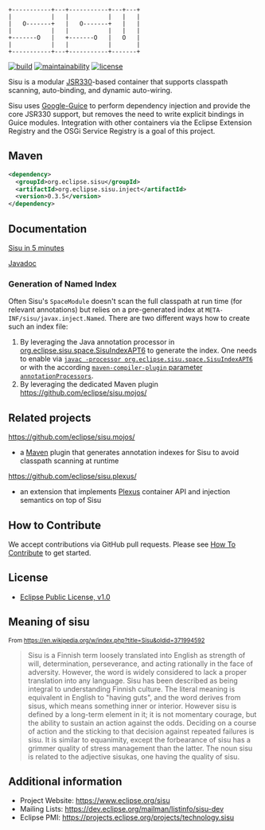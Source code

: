```
+-----------+---+-----------+---+---+
|           |   |           |   |   |
|   O-------+   |   O-------+   |   |
|           |   |           |   |   |
+-------O   |   +-------O   |   O   |
|           |   |           |       |
+-----------+---+-----------+-------+
```

[![build](https://github.com/eclipse/sisu.inject/actions/workflows/build.yml/badge.svg?event=push)](https://github.com/eclipse/sisu.inject/actions/workflows/build.yml)
[![maintainability](https://sonarcloud.io/api/project_badges/measure?project=eclipse-sisu_sisu.inject&metric=sqale_rating)](https://sonarcloud.io/summary/overall?id=eclipse-sisu_sisu.inject)
[![license](https://img.shields.io/badge/license-EPL_1.0-blue.svg)](https://www.eclipse.org/legal/epl-v10.html)

Sisu is a modular [JSR330](https://javax-inject.github.io/javax-inject/)-based container that supports classpath scanning, auto-binding, and dynamic auto-wiring.

Sisu uses [Google-Guice](https://github.com/google/guice) to perform dependency injection and provide the core JSR330 support, but removes the need to write explicit bindings in Guice modules. Integration with other containers via the Eclipse Extension Registry and the OSGi Service Registry is a goal of this project.

## Maven

```xml
<dependency>
  <groupId>org.eclipse.sisu</groupId>
  <artifactId>org.eclipse.sisu.inject</artifactId>
  <version>0.3.5</version>
</dependency>
```

## Documentation

[Sisu in 5 minutes](https://eclipse.github.io/sisu.inject/)

[Javadoc](https://eclipse.github.io/sisu.inject/apidocs/)

### Generation of Named Index

Often Sisu's `SpaceModule` doesn't scan the full classpath at run time (for relevant annotations) but relies on a pre-generated index at `META-INF/sisu/javax.inject.Named`. There are two different ways how to create such an index file:

1. By leveraging the Java annotation processor in [org.eclipse.sisu.space.SisuIndexAPT6](https://github.com/eclipse/sisu.inject/blob/master/org.eclipse.sisu.inject/src/main/java/org/eclipse/sisu/space/SisuIndexAPT6.java) to generate the index. One needs to enable via [`javac -processor org.eclipse.sisu.space.SisuIndexAPT6`](https://docs.oracle.com/en/java/javase/17/docs/specs/man/javac.html#annotation-processing) or with the according [`maven-compiler-plugin` parameter `annotationProcessors`](https://maven.apache.org/plugins/maven-compiler-plugin/compile-mojo.html#annotationProcessors).
2. By leveraging the dedicated Maven plugin <https://github.com/eclipse/sisu.mojos/>

## Related projects

https://github.com/eclipse/sisu.mojos/
 * a [Maven](https://maven.apache.org/) plugin that generates annotation indexes for Sisu to avoid classpath scanning at runtime

https://github.com/eclipse/sisu.plexus/
 * an extension that implements [Plexus](https://codehaus-plexus.github.io/#Plexus_History) container API and injection semantics on top of Sisu

## How to Contribute

We accept contributions via GitHub pull requests. Please see [How To Contribute](CONTRIBUTING.md) to get started.

## License

- [Eclipse Public License, v1.0](https://www.eclipse.org/legal/epl-v10.html)

## Meaning of sisu
<sub>From https://en.wikipedia.org/w/index.php?title=Sisu&oldid=371994592</sub>

> Sisu is a Finnish term loosely translated into English as strength of will, determination, perseverance, and acting rationally in the face of adversity. However, the word is widely considered to lack a proper translation into any language. Sisu has been described as being integral to understanding Finnish culture. The literal meaning is equivalent in English to "having guts", and the word derives from sisus, which means something inner or interior. However sisu is defined by a long-term element in it; it is not momentary courage, but the ability to sustain an action against the odds. Deciding on a course of action and the sticking to that decision against repeated failures is sisu. It is similar to equanimity, except the forbearance of sisu has a grimmer quality of stress management than the latter. The noun sisu is related to the adjective sisukas, one having the quality of sisu.

## Additional information

* Project Website: https://www.eclipse.org/sisu
* Mailing Lists: https://dev.eclipse.org/mailman/listinfo/sisu-dev
* Eclipse PMI: https://projects.eclipse.org/projects/technology.sisu

